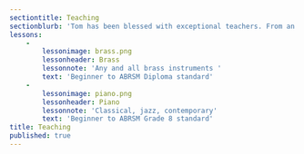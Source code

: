 ```yaml
---
sectiontitle: Teaching
sectionblurb: 'Tom has been blessed with exceptional teachers. From an early age he was taught by Brian Taylor (Royal Northern College of Music), Gordon Campbell (Royal College of Music) and in more recent years Nicola Baker (APO, UoA). These talented mentors ensured Tom was taught to the highest international standards which he looks forward to sharing.'
lessons:
    -
        lessonimage: brass.png
        lessonheader: Brass
        lessonnote: 'Any and all brass instruments '
        text: 'Beginner to ABRSM Diploma standard'
    -
        lessonimage: piano.png
        lessonheader: Piano
        lessonnote: 'Classical, jazz, contemporary'
        text: 'Beginner to ABRSM Grade 8 standard'
title: Teaching
published: true
---
```


